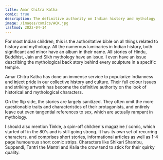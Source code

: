 ```yaml
---
title: Amar Chitra Katha
comic: true
description: The definitive authority on Indian history and mythology
image: /images/comics/ACK.jpg
lastmod: 2022-04-14
---
```


For most Indian children, this is the authoritative bible on all things related to history and mythology. All the numerous luminaries in Indian history, both significant and minor have an album in their name. All stories of Hindu, Buddhist, Jain and Sikh mythology have an issue. I even have an issue describing the mythological back story behind every sculpture in a specific temple.

Amar Chitra Katha has done an immense service to popularize Indianness and inject pride in our collective history and culture. Their full colour issues and striking artwork has become the definitive authority on the look of historical and mythological characters. 

On the flip side, the stories are largely sanitized. They often omit the more questionable traits and characteristics of their protagonists, and entirely leave out even tangential references to sex, which are actually rampant in mythology.

I should also mention Tinkle, a spin-off children's magazine / comic, which started off in the 80's and is still going strong. It has its own set of recurring characters, and comprises short stories, informational articles as well as 1-4 page humourous short comic strips. Characters like Shikari Shambu, Suppandi, Tantri the Mantri and Kalia the crow tend to stick for their quirky quality.
